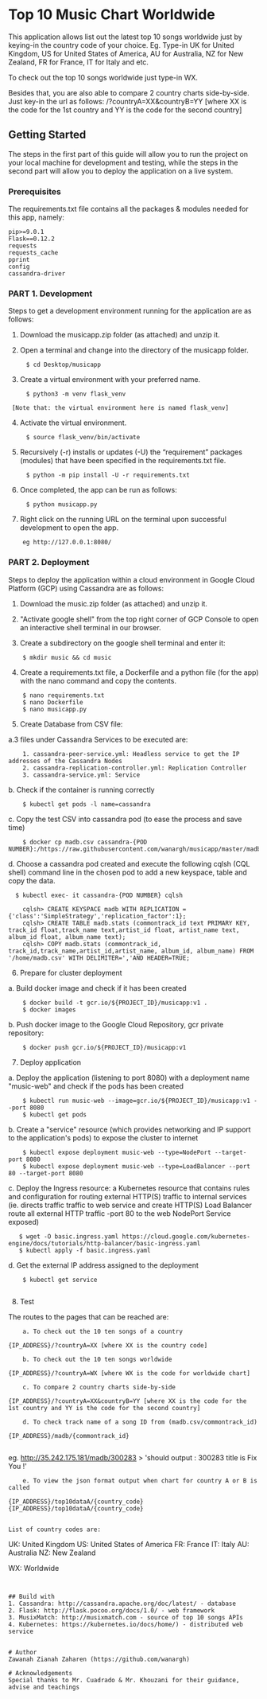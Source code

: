 # Top 10 Music Chart Worldwide

This application allows list out the latest top 10 songs worldwide just by keying-in the country code of your choice.
Eg. Type-in UK for United Kingdom, US for United States of America, AU for Australia, NZ for New Zealand, FR for France, IT for Italy and etc.

To check out the top 10 songs worldwide just type-in WX.

Besides that, you are also able to compare 2 country charts side-by-side. Just key-in the url as follows:
/?countryA=XX&countryB=YY [where XX is the code for the 1st country and YY is the code for the second country]


## Getting Started

The steps in the first part of this guide will allow you to run the project on your local machine for development and testing, while the steps in the second part will allow you to deploy the application on a live system.


### Prerequisites

The requirements.txt file contains all the packages & modules needed for this app, namely:

```
pip>=9.0.1
Flask==0.12.2
requests
requests_cache
pprint
config
cassandra-driver
```

### PART 1. Development

Steps to get a development environment running for the application are as follows:

1.	Download the musicapp.zip folder (as attached) and unzip it.

2.	Open a terminal and change into the directory of the musicapp folder.
```
     $ cd Desktop/musicapp
```
3.	Create a virtual environment with your preferred name.
```
     $ python3 -m venv flask_venv
```
     [Note that: the virtual environment here is named flask_venv]

4.	Activate the virtual environment.
```
     $ source flask_venv/bin/activate
```
5.	Recursively (-r) installs or updates (-U) the “requirement” packages (modules) that have been specified in the requirements.txt file.
```
     $ python -m pip install -U -r requirements.txt
```
6.	Once completed, the app can be run as follows:
```
     $ python musicapp.py
```
7.	Right click on the running URL on the terminal upon successful development to open the app.
```
    eg http://127.0.0.1:8080/
```

### PART 2. Deployment

Steps to deploy the application within a cloud environment in Google Cloud Platform (GCP) using Cassandra are as follows:

1.	Download the music.zip folder (as attached) and unzip it.

2. "Activate google shell" from the top right corner of GCP Console to open an interactive shell terminal in our browser.

3. Create a subdirectory on the google shell terminal and enter it:
```
    $ mkdir music && cd music
```
4. Create a requirements.txt file, a Dockerfile and a python file (for the app) with the nano command and copy the contents.
```
    $ nano requirements.txt
    $ nano Dockerfile
    $ nano musicapp.py
```
5. Create Database from CSV file:

  a.3 files under Cassandra Services to be executed are:
```
    1. cassandra-peer-service.yml: Headless service to get the IP addresses of the Cassandra Nodes
    2. cassandra-replication-controller.yml: Replication Controller
    3. cassandra-service.yml: Service
```
  b. Check if the container is running correctly
```
    $ kubectl get pods -l name=cassandra
```
  c. Copy the test CSV into cassandra pod (to ease the process and save time)
```
    $ docker cp madb.csv cassandra-{POD NUMBER}:/https://raw.githubusercontent.com/wanargh/musicapp/master/madb.csv
```
  d. Choose a cassandra pod created and execute the following cqlsh (CQL shell) command line in the chosen pod to add a new keyspace, table and copy the data.
```
  $ kubectl exec- it cassandra-{POD NUMBER} cqlsh

    cqlsh> CREATE KEYSPACE madb WITH REPLICATION = {'class':'SimpleStrategy','replication_factor':1};
    cqlsh> CREATE TABLE madb.stats (commontrack_id text PRIMARY KEY, track_id float,track_name text,artist_id float, artist_name text, album_id float, album_name text);
    cqlsh> COPY madb.stats (commontrack_id, track_id,track_name,artist_id,artist_name, album_id, album_name) FROM '/home/madb.csv' WITH DELIMITER=','AND HEADER=TRUE;
```

6. Prepare for cluster deployment

  a. Build docker image and check if it has been created
```
    $ docker build -t gcr.io/${PROJECT_ID}/musicapp:v1 .
    $ docker images
```
  b. Push docker image to the Google Cloud Repository, gcr private repository:
```
    $ docker push gcr.io/${PROJECT_ID}/musicapp:v1
```
 7. Deploy application

  a. Deploy the application (listening to port 8080) with a deployment name "music-web" and check if the pods has been created
```
    $ kubectl run music-web --image=gcr.io/${PROJECT_ID}/musicapp:v1 --port 8080
    $ kubectl get pods
```
  b. Create a "service" resource (which provides networking and IP support to the application's pods) to expose the cluster to internet
```
    $ kubectl expose deployment music-web --type=NodePort --target-port 8080
    $ kubectl expose deployment music-web --type=LoadBalancer --port 80 --target-port 8080
```

  c. Deploy the Ingress resource: a Kubernetes resource that contains rules and configuration for routing external HTTP(S) traffic to internal services (ie. directs traffic traffic to web service and create HTTP(S) Load Balancer route all external HTTP traffic -port 80 to the web NodePort Service exposed)
```
   $ wget -O basic.ingress.yaml https://cloud.google.com/kubernetes-engine/docs/tutorials/http-balancer/basic-ingress.yaml
   $ kubectl apply -f basic.ingress.yaml
```
  d. Get the external IP address assigned to the deployment
```
    $ kubectl get service
    
```
8. Test

The routes to the pages that can be reached are:
```
	a. To check out the 10 ten songs of a country
```
	{IP_ADDRESS}/?countryA=XX [where XX is the country code]
```	
	b. To check out the 10 ten songs worldwide
```
	{IP_ADDRESS}/?countryA=WX [where WX is the code for worldwide chart]
```
	c. To compare 2 country charts side-by-side
```
	{IP_ADDRESS}/?countryA=XX&countryB=YY [where XX is the code for the 1st country and YY is the code for the second country]
```
	d. To check track name of a song ID from (madb.csv/commontrack_id)
```
	{IP_ADDRESS}/madb/{commontrack_id}
```
```
eg. http://35.242.175.181/madb/300283 > 'should output : 300283 title is Fix You !'
```
	e. To view the json format output when chart for country A or B is called
```
	{IP_ADDRESS}/top10dataA/{country_code}
	{IP_ADDRESS}/top10dataA/{country_code}
```

List of country codes are:

```
UK: United Kingdom
US: United States of America
FR: France
IT: Italy
AU: Australia
NZ: New Zealand

WX: Worldwide
```


## Build with
1. Cassandra: http://cassandra.apache.org/doc/latest/ - database
2. Flask: http://flask.pocoo.org/docs/1.0/ - web framework
3. MusixMatch: http://musixmatch.com - source of top 10 songs APIs
4. Kubernetes: https://kubernetes.io/docs/home/) - distributed web service


# Author
Zawanah Zianah Zaharen (https://github.com/wanargh)

# Acknowledgements
Special thanks to Mr. Cuadrado & Mr. Khouzani for their guidance, advise and teachings
